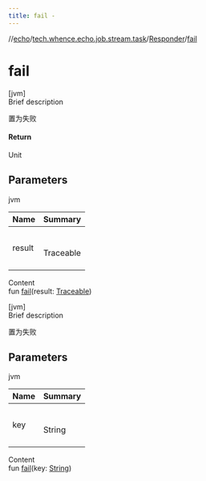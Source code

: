 ```yaml
---
title: fail -
---
```

//[echo](../../index.md)/[tech.whence.echo.job.stream.task](../index.md)/[Responder](index.md)/[fail](fail.md)



# fail  
[jvm]  
Brief description  


置为失败



#### Return  


Unit



## Parameters  
  
jvm  
  
|  Name|  Summary| 
|---|---|
| result| <br><br>Traceable<br><br>
  
  
Content  
fun [fail](fail.md)(result: [Traceable](../../tech.whence.echo.job/-traceable/index.md))  


[jvm]  
Brief description  


置为失败



## Parameters  
  
jvm  
  
|  Name|  Summary| 
|---|---|
| key| <br><br>String<br><br>
  
  
Content  
fun [fail](fail.md)(key: [String](https://kotlinlang.org/api/latest/jvm/stdlib/kotlin/-string/index.html))  



